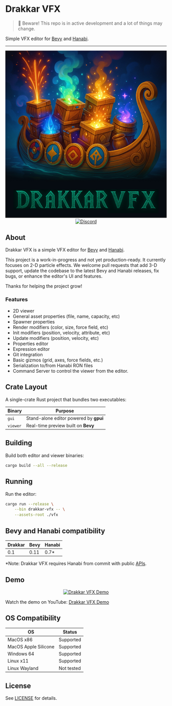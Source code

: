 # Drakkar VFX

> 🚧 Beware! This repo is in active development and a lot of things may change.

Simple VFX editor for [Bevy](https://bevyengine.org/) and [Hanabi](https://github.com/djeedai/bevy_hanabi).

---

<div align="center">
<img src="assets/drakkar.jpg" alt="Drakkar VFX Logo" width="1024">
</div>

<div align="center">
    <a href="https://jarl-game.com/discord">
        <img src="https://assets-global.website-files.com/6257adef93867e50d84d30e2/636e0b5061df29d55a92d945_full_logo_blurple_RGB.svg" alt="Discord" width="240">
    </a>
</div>

## About

Drakkar VFX is a simple VFX editor for [Bevy](https://bevyengine.org/) and [Hanabi](https://github.com/djeedai/bevy_hanabi).

This project is a work-in-progress and not yet production-ready. It currently focuses on 2-D particle effects. We welcome pull requests that add 3-D support, update the codebase to the latest Bevy and Hanabi releases, fix bugs, or enhance the editor's UI and features.

Thanks for helping the project grow!

### Features

- 2D viewer
- General asset properties (file, name, capacity, etc)
- Spawner properties
- Render modifiers (color, size, force field, etc)
- Init modifiers (position, velocity, attribute, etc)
- Update modifiers (position, velocity, etc)
- Properties editor
- Expression editor
- Git integration
- Basic gizmos (grid, axes, force fields, etc.)
- Serialization to/from Hanabi RON files
- Command Server to control the viewer from the editor.

## Crate Layout

A single-crate Rust project that bundles two executables:

| Binary   | Purpose                     |
|----------|-----------------------------|
| `gui`    | Stand-alone editor powered by **gpui** |
| `viewer` | Real-time preview built on **Bevy**    |

## Building

Build both editor and viewer binaries:
```bash
cargo build --all --release
```

## Running

Run the editor:
```bash
cargo run --release \
    --bin drakkar-vfx -- \
    --assets-root ./vfx
```

## Bevy and Hanabi compatibility

| Drakkar | Bevy | Hanabi |
|---------|------|--------|
| 0.1     | 0.11 | 0.7*   |

*Note: Drakkar VFX requires Hanabi from commit with public [APIs](https://github.com/jarl-opensource/bevy_hanabi/commit/bf36760d2f259699103ba5fd49f937ed66eec026).

## Demo

<div align="center">
    <a href="https://www.youtube.com/watch?v=esLGI0UAczU">
        <img src="assets/demo.gif" alt="Drakkar VFX Demo" width="400">
    </a>
</div>

Watch the demo on YouTube: [Drakkar VFX Demo](https://www.youtube.com/watch?v=esLGI0UAczU)

## OS Compatibility

| OS                    | Status         |
|-----------------------|---------------|
| MacOS x86             | Supported     |
| MacOS Apple Silicone  | Supported     |
| Windows 64            | Supported     |
| Linux x11             | Supported     |
| Linux Wayland         | Not tested    |

## License

See [LICENSE](LICENSE) for details.